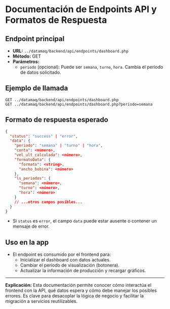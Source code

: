 # Documentación de Endpoints API y Formatos de Respuesta

## Endpoint principal

- **URL:** `../datamaq/backend/api/endpoints/dashboard.php`
- **Método:** GET
- **Parámetros:**
  - `periodo` (opcional): Puede ser `semana`, `turno`, `hora`. Cambia el período de datos solicitado.

## Ejemplo de llamada

```
GET ../datamaq/backend/api/endpoints/dashboard.php
GET ../datamaq/backend/api/endpoints/dashboard.php?periodo=semana
```

## Formato de respuesta esperado

```json
{
  "status": "success" | "error",
  "data": {
    "periodo": "semana" | "turno" | "hora",
    "conta": <número>,
    "vel_ult_calculada": <número>,
    "formatoData": {
      "formato": <string>,
      "ancho_bobina": <número>
    },
    "ls_periodos": {
      "semana": <número>,
      "turno": <número>,
      "hora": <número>
    }
    // ...otros campos posibles...
  }
}
```

- Si `status` es `error`, el campo `data` puede estar ausente o contener un mensaje de error.

## Uso en la app
- El endpoint es consumido por el frontend para:
  - Inicializar el dashboard con datos actuales.
  - Cambiar el período de visualización (botonera).
  - Actualizar la información de producción y recargar gráficos.

---

**Explicación:**
Esta documentación permite conocer cómo interactúa el frontend con la API, qué datos espera y cómo debe manejar los posibles errores. Es clave para desacoplar la lógica de negocio y facilitar la migración a servicios reutilizables.
